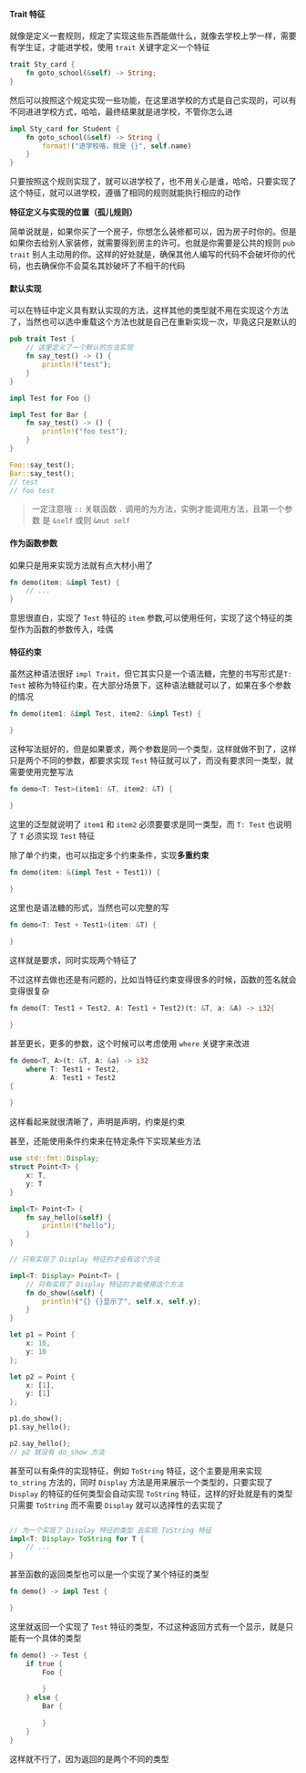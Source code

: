 #### Trait 特征

就像是定义一套规则，规定了实现这些东西能做什么，就像去学校上学一样，需要有学生证，才能进学校，使用 `trait` 关键字定义一个特征

```rust
trait Sty_card {
	fn goto_school(&self) -> String;
}
```

然后可以按照这个规定实现一些功能，在这里进学校的方式是自己实现的，可以有不同进进学校方式，哈哈，最终结果就是进学校，不管你怎么进

```rust
impl Sty_card for Student {
	fn goto_school(&self) -> String {
		format!("进学校咯，我是 {}", self.name)
	}
}
```

只要按照这个规则实现了，就可以进学校了，也不用关心是谁，哈哈，只要实现了这个特征，就可以进学校，遵循了相同的规则就能执行相应的动作

**特征定义与实现的位置（孤儿规则）**

简单说就是，如果你买了一个房子，你想怎么装修都可以，因为房子时你的。但是如果你去给别人家装修，就需要得到房主的许可。也就是你需要是公共的规则 `pub trait` 别人主动用的你。这样的好处就是，确保其他人编写的代码不会破坏你的代码，也去确保你不会莫名其妙破坏了不相干的代码

#### 默认实现

可以在特征中定义具有默认实现的方法，这样其他的类型就不用在实现这个方法了，当然也可以选中重载这个方法也就是自己在重新实现一次，毕竟这只是默认的

```rust
pub trait Test {
	// 这里定义了一个默认的方法实现
	fn say_test() -> () {
		println!("test");
	}
}

impl Test for Foo {}

impl Test for Bar {
	fn say_test() -> () {
		println!("foo test");
	}
}

Foo::say_test();
Bar::say_test();
// test
// foo test
```

> 一定注意哦 `::` 关联函数 `.` 调用的为方法，实例才能调用方法，且第一个参数 是 `&self` 或则 `&mut self`

#### 作为函数参数

如果只是用来实现方法就有点大材小用了

```rust
fn demo(item: &impl Test) {
	// ...
}
```

意思很直白，实现了 `Test` 特征的 `item` 参数,可以使用任何，实现了这个特征的类型作为函数的参数传入，哇偶

#### 特征约束

虽然这种语法很好 `impl Trait`，但它其实只是一个语法糖，完整的书写形式是`T: Test` 被称为特征约束，在大部分场景下，这种语法糖就可以了，如果在多个参数的情况

```rust
fn demo(item1: &impl Test, item2: &impl Test) {

}
```

这种写法挺好的，但是如果要求，两个参数是同一个类型，这样就做不到了，这样只是两个不同的参数，都要求实现 `Test` 特征就可以了，而没有要求同一类型，就需要使用完整写法

```rust
fn demo<T: Test>(item1: &T, item2: &T) {

}
```

这里的泛型就说明了 `item1` 和 `item2` 必须要要求是同一类型，而 `T: Test` 也说明了 `T` 必须实现 `Test` 特征

除了单个约束，也可以指定多个约束条件，实现**多重约束**

```rust
fn demo(item: &(impl Test + Test1)) {

}
```

这里也是语法糖的形式，当然也可以完整的写

```rust
fn demo<T: Test + Test1>(item: &T) {
	
}
```

这样就是要求，同时实现两个特征了

不过这样去做也还是有问题的，比如当特征约束变得很多的时候，函数的签名就会变得很复杂

```rust
fn demo(T: Test1 + Test2, A: Test1 + Test2)(t: &T, a: &A) -> i32{

}
```

甚至更长，更多的参数，这个时候可以考虑使用 `where` 关键字来改进

```rust
fn demo<T, A>(t: &T, A: &a) -> i32
	where T: Test1 + Test2,
		  A: Test1 + Test2
{
	
}
```

这样看起来就很清晰了，声明是声明，约束是约束

甚至，还能使用条件约束来在特定条件下实现某些方法

```rust
use std::fmt::Display;
struct Point<T> {
	x: T,
	y: T
}

impl<T> Point<T> {
	fn say_hello(&self) {
		println!("hello");
	}
}

// 只有实现了 Display 特征的才会有这个方法

impl<T: Display> Point<T> {
	// 只有实现了 Display 特征的才能使用这个方法
	fn do_show(&self) {
		println!("{} {}显示了", self.x, self.y);
	}
}

let p1 = Point {
	x: 10,
	y: 10
};

let p2 = Point {
	x: [1],
	y: [1]
};

p1.do_show();
p1.say_hello();

p2.say_hello();
// p2 就没有 do_show 方法
```

甚至可以有条件的实现特征，例如 `ToString` 特征，这个主要是用来实现 `to_string` 方法的，同时 `Display` 方法是用来展示一个类型的，只要实现了 `Display` 的特征的任何类型会自动实现 `ToString` 特征，这样的好处就是有的类型只需要 `ToString` 而不需要 `Display` 就可以选择性的去实现了

```rust

// 为一个实现了 Display 特征的类型 去实现 ToString 特征
impl<T: Display> ToString for T {
	// ...
}
```

甚至函数的返回类型也可以是一个实现了某个特征的类型

```rust
fn demo() -> impl Test {

}
```

这里就返回一个实现了 `Test` 特征的类型，不过这种返回方式有一个显示，就是只能有一个具体的类型

```rust
fn demo() -> Test {
	if true {
		Foo {
		
		}
	} else {
		Bar {
		
		}
	}
}
```

这样就不行了，因为返回的是两个不同的类型
